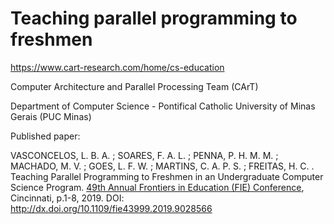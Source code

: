 # Teaching parallel programming to freshmen
https://www.cart-research.com/home/cs-education

Computer Architecture and Parallel Processing Team (CArT)

Department of Computer Science - Pontifical Catholic University of Minas Gerais (PUC Minas)

Published paper:

VASCONCELOS, L. B. A. ; SOARES, F. A. L. ; PENNA, P. H. M. M. ; MACHADO, M. V. ; GOES, L. F. W. ; MARTINS, C. A. P. S. ; FREITAS, H. C. . Teaching Parallel Programming to Freshmen in an Undergraduate Computer Science Program. [49th Annual Frontiers in Education (FIE) Conference](https://fie2019.org/), Cincinnati, p.1-8, 2019.
DOI: http://dx.doi.org/10.1109/fie43999.2019.9028566

